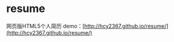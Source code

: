 resume
======

网页版HTML5个人简历
demo：[http://hcy2367.github.io/resume/](http://hcy2367.github.io/resume/)


